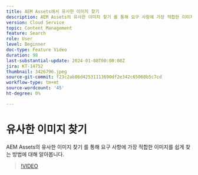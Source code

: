```yaml
---
title: AEM Assets에서 유사한 이미지 찾기
description: AEM Assets의 유사한 이미지 찾기 를 통해 요구 사항에 가장 적합한 이미지를 쉽게 찾는 방법에 대해 알아봅니다.
version: Cloud Service
topic: Content Management
feature: Search
role: User
level: Beginner
doc-type: Feature Video
duration: 98
last-substantial-update: 2024-01-08T00:00:00Z
jira: KT-14752
thumbnail: 3426796.jpeg
source-git-commit: f23c2ab86d42531113690df2e342c65060b5c7cd
workflow-type: tm+mt
source-wordcount: '45'
ht-degree: 0%

---
```



# 유사한 이미지 찾기

AEM Assets의 유사한 이미지 찾기 를 통해 요구 사항에 가장 적합한 이미지를 쉽게 찾는 방법에 대해 알아봅니다.

>[!VIDEO](https://video.tv.adobe.com/v/3426796/?learn=on)
